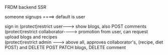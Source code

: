 FRDM backend SSR

someone signups ====> default is user

sign in
(protect)restrict user---> show blogs, also POST comments
(protect)restrict collaborator----> promotion from user, can request upload blogs and recipes  
(protect)restrict admin ---> above all, approves collaborator's, (recipe, diet POST) and DELETE POST PATCH blogs, DELETE comment
